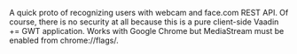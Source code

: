 A quick proto of recognizing users with webcam and face.com REST API. Of course, there is no security at all because this is a pure client-side Vaadin += GWT application. Works with Google Chrome but MediaStream must be enabled from chrome://flags/.
